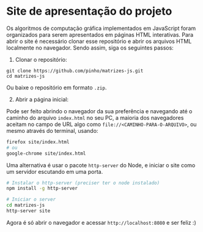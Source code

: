 # Site de apresentação do projeto

Os algoritmos de computação gráfica implementados em JavaScript foram 
organizados para serem apresentados em páginas HTML interativas.
Para abrir o site é necessário clonar esse repositório e abrir os arquivos HTML
localmente no navegador. Sendo assim, siga os seguintes passos:

1. Clonar o repositório:

```console
git clone https://github.com/pinho/matrizes-js.git
cd matrizes-js
```

Ou baixe o repositório em formato `.zip`.

2. Abrir a página inicial:

Pode ser feito abrindo o navegador da sua preferência e navegando até o caminho
do arquivo `index.html` no seu PC, a maioria dos navegadores aceitam no campo de
URL algo como `file://<CAMINHO-PARA-O-ARQUIVO>`, ou mesmo através do terminal, 
usando:

```sh
firefox site/index.html
# ou
google-chrome site/index.html
```

Uma alternativa é usar o pacote `http-server` do Node, e iniciar o site como um
servidor escutando em uma porta.

```sh
# Instalar o http-server (preciser ter o node instalado)
npm install -g http-server

# Iniciar o server
cd matrizes-js
http-server site
```

Agora é só abrir o navegador e acessar `http://localhost:8080` e ser feliz :)

